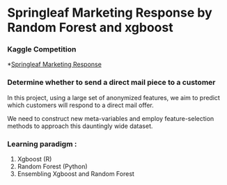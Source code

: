 # Springleaf Marketing Response by Random Forest and xgboost

### Kaggle Competition
*[Springleaf Marketing Response]

[Springleaf Marketing Response]:<https://www.kaggle.com/c/springleaf-marketing-response>

### Determine whether to send a direct mail piece to a customer

In this project, using a large set of anonymized features, we aim to predict which customers will respond to a direct mail offer.

We need to construct new meta-variables and employ feature-selection methods to approach this dauntingly wide dataset.


### Learning paradigm :

1.	Xgboost (R)
2.  Random Forest (Python)
3.	Ensembling Xgboost and Random Forest

